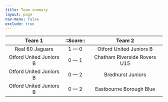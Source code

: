 ```yaml
---
title: Team summary
layout: page
nav-menu: false
exclude: true
---
```




|         Team 1          |  ::Score::  |            Team 2            |
|:-----------------------:|:-----------:|:----------------------------:|
|     Real 60 Jaguars     | 1 &mdash; 0 |   Otford United Juniors B    |
| Otford United Juniors B | 0 &mdash; 1 | Chatham Riverside Rovers U15 |
| Otford United Juniors B | 0 &mdash; 2 |      Bredhurst Juniors       |
| Otford United Juniors B | 0 &mdash; 2 |   Eastbourne Borough Blue    |

 <br /><br /><br />